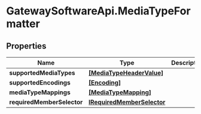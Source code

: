 # GatewaySoftwareApi.MediaTypeFormatter

## Properties
Name | Type | Description | Notes
------------ | ------------- | ------------- | -------------
**supportedMediaTypes** | [**[MediaTypeHeaderValue]**](MediaTypeHeaderValue.md) |  | [optional] 
**supportedEncodings** | [**[Encoding]**](Encoding.md) |  | [optional] 
**mediaTypeMappings** | [**[MediaTypeMapping]**](MediaTypeMapping.md) |  | [optional] 
**requiredMemberSelector** | [**IRequiredMemberSelector**](IRequiredMemberSelector.md) |  | [optional] 


